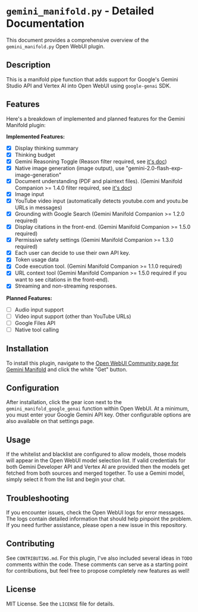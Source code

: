 # `gemini_manifold.py` - Detailed Documentation

This document provides a comprehensive overview of the `gemini_manifold.py` Open WebUI plugin.

## Description

This is a manifold pipe function that adds support for Google's Gemini Studio API and Vertex AI into Open WebUI using `google-genai` SDK.

## Features

Here's a breakdown of implemented and planned features for the Gemini Manifold plugin:

**Implemented Features:**

-   [x] Display thinking summary
-   [x] Thinking budget
-   [x] Gemini Reasoning Toggle (Reason filter required, see [it's doc](../filters/gemini_reasoning_toggle.md))
-   [x] Native image generation (image output), use "gemini-2.0-flash-exp-image-generation"
-   [x] Document understanding (PDF and plaintext files). (Gemini Manifold Companion >= 1.4.0 filter required, see [it's doc](../filters/gemini_manifold_companion.md))
-   [x] Image input
-   [x] YouTube video input (automatically detects youtube.com and youtu.be URLs in messages)
-   [x] Grounding with Google Search (Gemini Manifold Companion >= 1.2.0 required)
-   [x] Display citations in the front-end. (Gemini Manifold Companion >= 1.5.0 required)
-   [x] Permissive safety settings (Gemini Manifold Companion >= 1.3.0 required)
-   [x] Each user can decide to use their own API key.
-   [x] Token usage data
-   [x] Code execution tool. (Gemini Manifold Companion >= 1.1.0 required)
-   [x] URL context tool (Gemini Manifold Companion >= 1.5.0 required if you want to see citations in the front-end).
-   [x] Streaming and non-streaming responses.

**Planned Features:**

-   [ ] Audio input support
-   [ ] Video input support (other than YouTube URLs)
-   [ ] Google Files API
-   [ ] Native tool calling

## Installation

To install this plugin, navigate to the [Open WebUI Community page for Gemini Manifold](https://openwebui.com/f/suurt8ll/gemini_manifold_google_genai) and click the white "Get" button.

## Configuration

After installation, click the gear icon next to the `gemini_manifold_google_genai` function within Open WebUI. At a minimum, you must enter your Google Gemini API key. Other configurable options are also available on that settings page.

## Usage

If the whitelist and blacklist are configured to allow models, those models will appear in the Open WebUI model selection list. If valid credentials for both Gemini Developer API and Vertex AI are provided then the models get fetched from both sources and merged together. To use a Gemini model, simply select it from the list and begin your chat.

## Troubleshooting

If you encounter issues, check the Open WebUI logs for error messages. The logs contain detailed information that should help pinpoint the problem. If you need further assistance, please open a new issue in this repository.

## Contributing

See `CONTRIBUTING.md`. For this plugin, I've also included several ideas in `TODO` comments within the code. These comments can serve as a starting point for contributions, but feel free to propose completely new features as well!

## License

MIT License. See the `LICENSE` file for details.